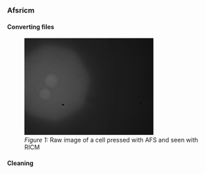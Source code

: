 ### Afsricm
#### Converting files
<figure>
  <img src="images/afsricm/0_raw-stack.png" width="300">
  <figcaption><em>Figure 1:</em> Raw image of a cell pressed with AFS and seen with RICM</figcaption>
</figure>

#### Cleaning

